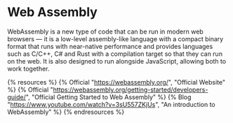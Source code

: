 # Web Assembly

WebAssembly is a new type of code that can be run in modern web browsers — it is a low-level assembly-like language with a compact binary format that runs with near-native performance and provides languages such as C/C++, C# and Rust with a compilation target so that they can run on the web. It is also designed to run alongside JavaScript, allowing both to work together.

{% resources %}
  {% Official "https://webassembly.org/", "Official Website" %}
  {% Official "https://webassembly.org/getting-started/developers-guide/", "Official Getting Started to Web Assembly" %}
  {% Blog "https://www.youtube.com/watch?v=3sU557ZKjUs", "An introduction to WebAssembly" %}
{% endresources %}
